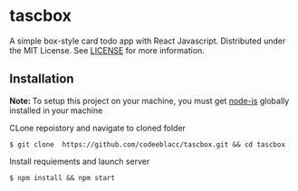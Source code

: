 # tascbox
A simple box-style card todo app with React Javascript.
Distributed under the MIT License. See [LICENSE](https://en.wikipedia.org/wiki/MIT_License) for more information.

## Installation
<b>Note: </b>To setup this project on your machine, you must get [node-js](https://nodejs.org/en/) globally installed in your machine


CLone repoistory and navigate to cloned folder

    $ git clone  https://github.com/codeeblacc/tascbox.git && cd tascbox

Install requiements and launch server

    $ npm install && npm start

<!-- ### Contributions
<a href="https://github.com/codeeblacc/tascbox/graphs/contributors">
  <img src="https://contrib.rocks/image?repo=codeeblacc/tascbox" height="34"/>
</a>
<br><br> -->
